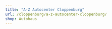 ```yaml
---
title: "A-Z Autocenter Cloppenburg"
url: /cloppenburg/a-z-autocenter-cloppenburg/
shop: Autohaus
---
```

